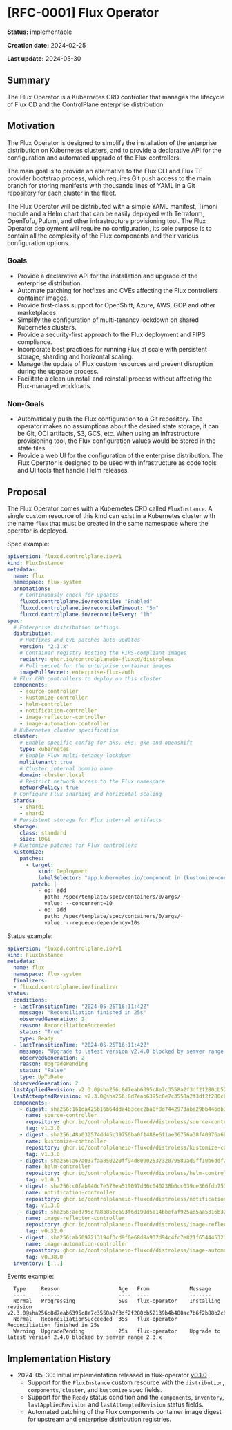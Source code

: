# [RFC-0001] Flux Operator

**Status:** implementable

**Creation date:** 2024-02-25

**Last update:** 2024-05-30

## Summary

The Flux Operator is a Kubernetes CRD controller that manages the lifecycle of Flux CD
and the ControlPlane enterprise distribution.

## Motivation

The Flux Operator is designed to simplify the installation of the enterprise distribution on Kubernetes clusters,
and to provide a declarative API for the configuration and automated upgrade of the Flux controllers.

The main goal is to provide an alternative to the Flux CLI and Flux TF provider bootstrap process, which
requires Git push access to the main branch for storing manifests with thousands lines of YAML
in a Git repository for each cluster in the fleet.

The Flux Operator will be distributed with a simple YAML manifest, Timoni module and a Helm chart
that can be easily deployed with Terraform, OpenTofu, Pulumi, and other infrastructure provisioning tool.
The Flux Operator deployment will require no configuration, its sole purpose is to
contain all the complexity of the Flux components and their various configuration options.

### Goals

- Provide a declarative API for the installation and upgrade of the enterprise distribution.
- Automate patching for hotfixes and CVEs affecting the Flux controllers container images.
- Provide first-class support for OpenShift, Azure, AWS, GCP and other marketplaces.
- Simplify the configuration of multi-tenancy lockdown on shared Kubernetes clusters.
- Provide a security-first approach to the Flux deployment and FIPS compliance.
- Incorporate best practices for running Flux at scale with persistent storage, sharding and horizontal scaling.
- Manage the update of Flux custom resources and prevent disruption during the upgrade process.
- Facilitate a clean uninstall and reinstall process without affecting the Flux-managed workloads.

### Non-Goals

- Automatically push the Flux configuration to a Git repository.
  The operator makes no assumptions about the desired state storage, it can be Git, OCI artifacts, S3, GCS, etc.
  When using an infrastructure provisioning tool, the Flux configuration values would be stored in the state files.
- Provide a web UI for the configuration of the enterprise distribution.
  The Flux Operator is designed to be used with infrastructure as code tools and UI tools that handle Helm releases.

## Proposal

The Flux Operator comes with a Kubernetes CRD called `FluxInstance`.
A single custom resource of this kind can exist in a Kubernetes cluster with the name
`flux` that must be created in the same namespace where the operator is deployed.

Spec example:

```yaml
apiVersion: fluxcd.controlplane.io/v1
kind: FluxInstance
metadata:
  name: flux
  namespace: flux-system
  annotations:
    # Continuously check for updates
    fluxcd.controlplane.io/reconcile: "Enabled"
    fluxcd.controlplane.io/reconcileTimeout: "5m"
    fluxcd.controlplane.io/reconcileEvery: "1h"
spec:
  # Enterprise distribution settings
  distribution:
    # Hotfixes and CVE patches auto-updates
    version: "2.3.x"
    # Container registry hosting the FIPS-compliant images
    registry: ghcr.io/controlplaneio-fluxcd/distroless
    # Pull secret for the enterprise container images
    imagePullSecret: enterprise-flux-auth
  # Flux CRD controllers to deploy on this cluster
  components:
    - source-controller
    - kustomize-controller
    - helm-controller
    - notification-controller
    - image-reflector-controller
    - image-automation-controller
  # Kubernetes cluster specification
  cluster:
    # Enable specific config for aks, eks, gke and openshift
    type: kubernetes
    # Enable Flux multi-tenancy lockdown
    multitenant: true
    # Cluster internal domain name
    domain: cluster.local
    # Restrict network access to the Flux namespace
    networkPolicy: true
  # Configure Flux sharding and horizontal scaling
  shards:
    - shard1
    - shard2
  # Persistent storage for Flux internal artifacts
  storage:
    class: standard
    size: 10Gi
  # Kustomize patches for Flux controllers
  kustomize:
    patches:
      - target:
          kind: Deployment
          labelSelector: "app.kubernetes.io/component in (kustomize-controller, helm-controller)"
        patch: |
          - op: add
            path: /spec/template/spec/containers/0/args/-
            value: --concurrent=10
          - op: add
            path: /spec/template/spec/containers/0/args/-
            value: --requeue-dependency=10s
```

Status example:

```yaml
apiVersion: fluxcd.controlplane.io/v1
kind: FluxInstance
metadata:
  name: flux
  namespace: flux-system
  finalizers:
  - fluxcd.controlplane.io/finalizer
status:
  conditions:
  - lastTransitionTime: "2024-05-25T16:11:42Z"
    message: "Reconciliation finished in 25s"
    observedGeneration: 2
    reason: ReconciliationSucceeded
    status: "True"
    type: Ready
  - lastTransitionTime: "2024-05-25T16:11:42Z"
    message: "Upgrade to latest version v2.4.0 blocked by semver range 2.3.x"
    observedGeneration: 2
    reason: UpgradePending
    status: "False"
    type: UpToDate
  observedGeneration: 2
  lastAppliedRevision: v2.3.0@sha256:8d7eab6395c8e7c3558a2f3df2f280cb52139b4b480ac7b6f2b88b2c8056ec9f
  lastAttemptedRevision: v2.3.0@sha256:8d7eab6395c8e7c3558a2f3df2f280cb52139b4b480ac7b6f2b88b2c8056ec9f
  components:
    - digest: sha256:161da425b16b64dda4b3cec2ba0f8d7442973aba29bb446db3b340626181a0bc
      name: source-controller
      repository: ghcr.io/controlplaneio-fluxcd/distroless/source-controller
      tag: v1.3.0
    - digest: sha256:48a032574dd45c39750ba0f1488e6f1ae36756a38f40976a6b7a588d83acefc1
      name: kustomize-controller
      repository: ghcr.io/controlplaneio-fluxcd/distroless/kustomize-controller
      tag: v1.3.0
    - digest: sha256:a67a037faa850220ff94d8090253732079589ad9ff10b6ddf294f3b7cd0f3424
      name: helm-controller
      repository: ghcr.io/controlplaneio-fluxcd/distroless/helm-controller
      tag: v1.0.1
    - digest: sha256:c0fab940c7e578ea519097d36c040238b0cc039ce366fdb753947428bbf0c3d6
      name: notification-controller
      repository: ghcr.io/controlplaneio-fluxcd/distroless/notification-controller
      tag: v1.3.0
    - digest: sha256:aed795c7a8b85bca93f6d199d5a14bbefaf925ad5aa5316b32a716cfa4070d0b
      name: image-reflector-controller
      repository: ghcr.io/controlplaneio-fluxcd/distroless/image-reflector-controller
      tag: v0.32.0
    - digest: sha256:ab5097213194f3cd9f0e68d8a937d94c4fc7e821f6544453211e94815b282aa2
      name: image-automation-controller
      repository: ghcr.io/controlplaneio-fluxcd/distroless/image-automation-controller
      tag: v0.38.0
  inventory: [...]
```

Events example:

```text
  Type     Reason                   Age   From             Message
  ----     ------                   ----  ----             -------
  Normal   Progressing              59s   flux-operator    Installing revision v2.3.0@sha256:8d7eab6395c8e7c3558a2f3df2f280cb52139b4b480ac7b6f2b88b2c8056ec9f
  Normal   ReconciliationSucceeded  35s   flux-operator    Reconciliation finished in 25s
  Warning  UpgradePending           25s   flux-operator    Upgrade to latest version 2.4.0 blocked by semver range 2.3.x
```

## Implementation History

- 2024-05-30: Initial implementation released in flux-operator [v0.1.0](https://github.com/controlplaneio-fluxcd/flux-operator/releases/tag/v0.1.0)
  - Support for the `FluxInstance` custom resource with the `distribution`, `components`, `cluster`, and `kustomize` spec fields.
  - Support for the `Ready` status condition and the `components`, `inventory`, `lastAppliedRevision` and `lastAttemptedRevision` status fields.
  - Automated patching of the Flux components container image digest for upstream and enterprise distribution registries.
